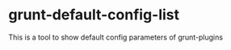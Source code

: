 grunt-default-config-list
=========================

This is a tool to show default config parameters of grunt-plugins
